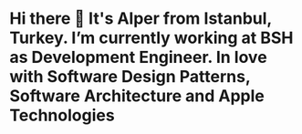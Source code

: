 # Hi there 👋  It's Alper from Istanbul, Turkey. I’m currently working at BSH as Development Engineer. In love with Software Design Patterns, Software Architecture and Apple Technologies


